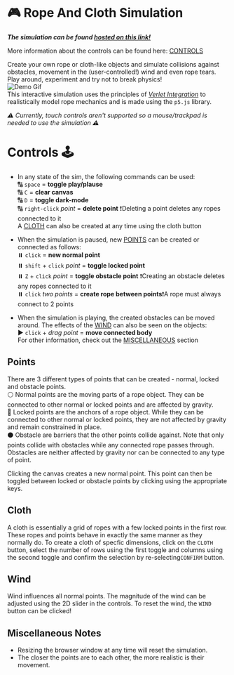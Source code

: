# 🎮 Rope And Cloth Simulation #
***The simulation can be found [hosted on this link!](https://ropeandclothsim.netlify.app)***

More information about the controls can be found here: [CONTROLS](#controls)

Create your own rope or cloth-like objects and simulate collisions against obstacles, movement in the (user-controlled!) wind and even rope tears. Play around, experiment and try not to break physics! <br>
![Demo Gif](/assets/rope-sim-demo.gif) <br>
This interactive simulation uses the principles of *[Verlet Integration](https://www.algorithm-archive.org/contents/verlet_integration/verlet_integration.html)* to realistically model rope mechanics and is made using the ```p5.js``` library. 




*⚠️ Currently, touch controls aren't supported so a mouse/trackpad is needed to use the simulation ⚠️*

# Controls 🕹️ #
* In any state of the sim, the following commands can be used: <br>
🔠 ``space`` = **toggle play/plause** <br>
🔠 ``C`` = **clear canvas** <br>
🔠 ``D`` = **toggle dark-mode** <br>
🔠 ``right-click`` *point* = **delete point** ❗Deleting a point deletes any ropes connected to it<br> 
A [CLOTH](#cloth) can also be created at any time using the cloth button

* When the simulation is paused, new [POINTS](#points) can be created or connected as follows: <br>
⏸️  ``click`` = **new normal point** <br>
⏸️  ``shift`` + ``click`` *point* = **toggle locked point** <br>
⏸️  ``Z`` + ``click`` *point* = **toggle obstacle point** ❗Creating an obstacle deletes any ropes connected to it <br> 
⏸️  ``click`` *two points* = **create rope between points**❗A rope must always connect to 2 points <br>

* When the simulation is playing, the created obstacles can be moved around. The effects of the [WIND](#wind) can also be seen on the objects: <br>
▶️ ``click`` + *drag point* = **move connected body** <br>
For other information, check out the [MISCELLANEOUS](#miscellaneous-notes) section


## Points ##
There are 3 different types of points that can be created - normal, locked and obstacle points. <br>
⚪ Normal points are the moving parts of a rope object. They can be connected to other normal or locked points and are affected by gravity. <br>
🔴 Locked points are the anchors of a rope object. While they can be connected to other normal or locked points, they are not affected by gravity and remain constrained in place.<br>
⚫ Obstacle are barriers that the other points collide against. Note that only points collide with obstacles while any connected rope passes through. Obstacles are neither affected by gravity nor can be connected to any type of point. <br>

Clicking the canvas creates a new normal point. This point can then be toggled between locked or obstacle points by clicking using the appropriate keys.

## Cloth ##
A cloth is essentially a grid of ropes with a few locked points in the first row. These ropes and points behave in exactly the same manner as they normally do. To create a cloth of specfic dimensions, click on the ``CLOTH`` button, select the number of rows using the first toggle and columns using the second toggle and confirm the selection by re-selecting`CONFIRM` button. 

## Wind ##
Wind influences all normal points. The magnitude of the wind can be adjusted using the 2D slider in the controls. To reset the wind, the `WIND` button can be clicked! 

## Miscellaneous Notes ##
* Resizing the browser window at any time will reset the simulation.
* The closer the points are to each other, the more realistic is their movement.



